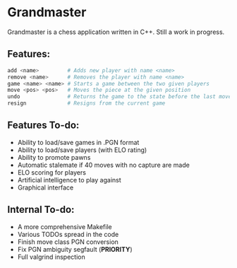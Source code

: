 # Grandmaster

Grandmaster is a chess application written in C++. Still a work in progress.

## Features:

```Bash
add <name>         # Adds new player with name <name>
remove <name>      # Removes the player with name <name>
game <name> <name> # Starts a game between the two given players
move <pos> <pos>   # Moves the piece at the given position
undo               # Returns the game to the state before the last move
resign             # Resigns from the current game
```

## Features To-do:
- Ability to load/save games in .PGN format
- Ability to load/save players (with ELO rating)
- Ability to promote pawns
- Automatic stalemate if 40 moves with no capture are made
- ELO scoring for players
- Artificial intelligence to play against
- Graphical interface

## Internal To-do:
- A more comprehensive Makefile
- Various TODOs spread in the code
- Finish move class PGN conversion
- Fix PGN ambiguity segfault (**PRIORITY**)
- Full valgrind inspection
